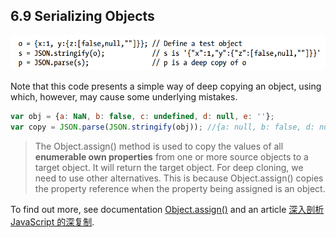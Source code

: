 ## 6.9 Serializing Objects
![](6.9-1.png)

Note that this code presents a simple way of deep copying an object, using which, however, may cause some underlying mistakes.
```javascript
var obj = {a: NaN, b: false, c: undefined, d: null, e: ''};
var copy = JSON.parse(JSON.stringify(obj)); //{a: null, b: false, d: null, e: ''}
```

> The Object.assign() method is used to copy the values of all **enumerable own properties** from one or more source objects to a target object. It will return the target object.
> For deep cloning, we need to use other alternatives. This is because Object.assign() copies the property reference when the property being assigned is an object.

To find out more, see documentation [Object.assign()](https://developer.mozilla.org/zh-CN/docs/Web/JavaScript/Reference/Global_Objects/Object/assign) and an article [深入剖析 JavaScript 的深复制](http://jerryzou.com/posts/dive-into-deep-clone-in-javascript/).